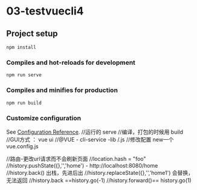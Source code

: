 # 03-testvuecli4

## Project setup
```
npm install
```

### Compiles and hot-reloads for development
```
npm run serve
```

### Compiles and minifies for production
```
npm run build
```

### Customize configuration
See [Configuration Reference](https://cli.vuejs.org/config/).
//运行的 serve
//编译，打包的时候用  build
//GUI方式 ： vue ui
//@VUE - cli-service -lib /.js
//修改配置 new一个vue.config.js

//路由-更改url请求而不会刷新页面
//location.hash = "foo"
//history.pushState({},'','home') - http://localhost:8080/home
//history.back() 出栈，先进后出
//history.replaceState({},'','home1') 会替换，无法返回
//history.back ==history.go(-1)
//history.forward()== history.go(1)
